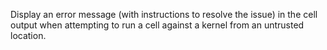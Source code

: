 Display an error message (with instructions to resolve the issue) in the cell output when attempting to run a cell against a kernel from an untrusted location.
